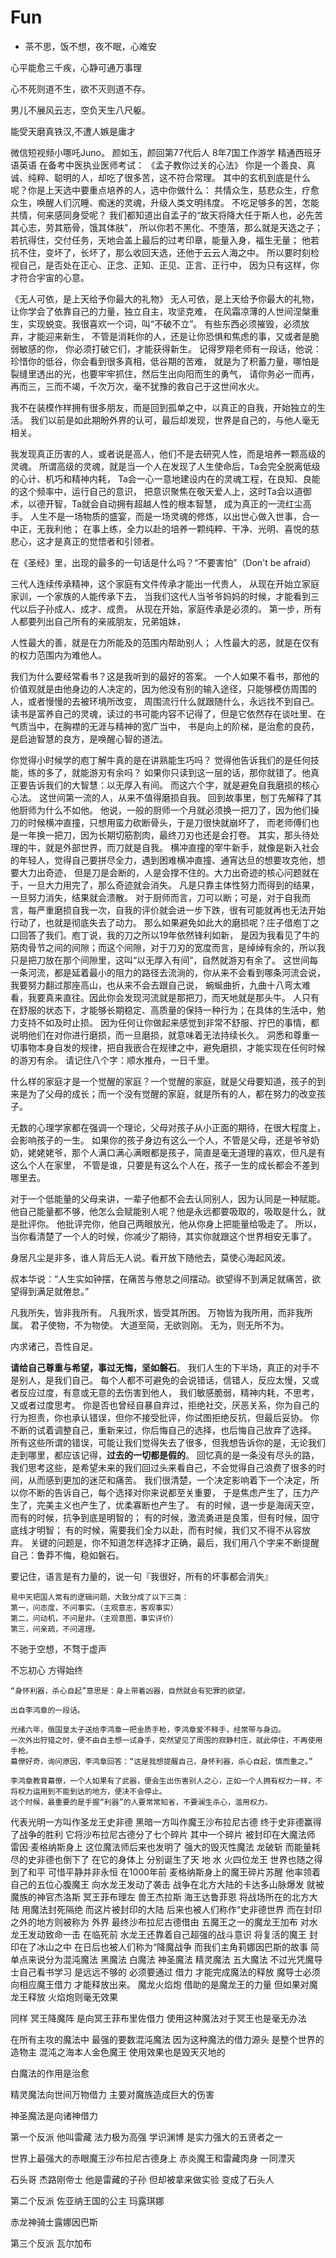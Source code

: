# Fun

- 茶不思，饭不想，夜不眠，心难安

心平能愈三千疾，心静可通万事理

心不死则道不生，欲不灭则道不存。

男儿不展风云志，空负天生八尺躯。

能受天磨真铁汉,不遭人嫉是庸才

微信短视频小哪吒Juno。
颜如玉，颜回第77代后人
8年7国工作游学
精通西班牙语英语
在备考中医执业医师考试：
《孟子教你过关的心法》
你是一个善良、真诚、纯粹、聪明的人，却吃了很多苦，这不符合常理。
其中的玄机到底是什么呢？你是上天选中要重点培养的人，选中你做什么：
共情众生，慈悲众生，疗愈众生，唤醒人们沉睡、痴迷的灵魂，升级人类文明纬度。
不吃足够多的苦，怎能共情，何来感同身受呢？
我们都知道出自孟子的“故天将降大任于斯人也，必先苦其心志，劳其筋骨，饿其体肤”，
所以你若不黑化、不堕落，那么就是天选之子；
若抗得住，交付任务，天地会盖上最后的过考印章，能量入身，福生无量；
他若抗不住，变坏了，长坏了，那么收回天选，还他于云云人海之中。
所以要时刻检视自己，是否处在正心、正念、正知、正见、正言、正行中，
因为只有这样，你才符合宇宙的心意。

《无人可依，是上天给予你最大的礼物》
无人可依，是上天给予你最大的礼物，让你学会了依靠自己的力量，独立自主，攻坚克难，
在风霜凉薄的人世间涅槃重生，实现蜕变。我很喜欢一个词，叫“不破不立”。
有些东西必须摧毁，必须放弃，才能迎来新生，
不管是消耗你的人，还是让你恐惧和焦虑的事，又或者是脆弱敏感的你，
你必须打破它们，才能获得新生。
记得罗翔老师有一段话，他说：珍惜你的低谷，你会看到很多真相，低谷期的苦难，
就是为了积蓄力量，哪怕是裂缝里透出的光，也要牢牢抓住，然后生出向阳而生的勇气，
请你务必一而再，再而三，三而不竭，千次万次，毫不犹豫的救自己于这世间水火。

我不在装模作样拥有很多朋友，而是回到孤单之中，以真正的自我，开始独立的生活。
我们以前是如此期盼外界的认可，最后却发现，世界是自己的，与他人毫无相关。

我发现真正历害的人，或者说是高人，他们不是去研究人性，而是培养一颗高级的灵魂。
所谓高级的灵魂，就是当一个人在发现了人生使命后，Ta会完全脱离低级的心计、机巧和精神内耗，
Ta会一心一意地建设内在的灵魂工程，在良知、良能的这个频率中，运行自己的意识，
把意识聚焦在敬天爱人上，这时Ta会以道御术，以德开智，Ta就会自动拥有超越人性的根本智慧，
成为真正的一流红尘高手。
人生不是一场物质的盛宴，而是一场灵魂的修炼，以出世心做入世事，合一中正，无我利他；
在事上练，全力以赴的培养一颗纯粹、干净、光明、喜悦的慈悲心，这才是真正的觉悟者和引领者。

在《圣经》里，出现的最多的一句话是什么吗？“不要害怕”（Don't be afraid）


三代人连续传承精神，这个家庭有文件传承才能出一代贵人，
从现在开始立家庭家训，一个家族的人能传承下去，
当我们这代人当爷爷妈妈的时候，才能看到三代以后子孙成人、成才、成贵。
从现在开始，家庭传承是必须的。
第一步，所有人都要列出自己所有的亲戚朋友，兄弟姐妹，

人性最大的善，就是在力所能及的范围内帮助别人；
人性最大的恶，就是在仅有的权力范围内为难他人。

我们为什么要经常看书？这是我听到的最好的答案。
一个人如果不看书，那他的价值观就是由他身边的人决定的，因为他没有别的输入途径，只能够模仿周围的人，或者慢慢的去被环境所改变，
周围流行什么就跟随什么，永远找不到自己。
读书是富养自己的灵魂，读过的书可能内容不记得了，但是它依然存在谈吐里、在气质当中，在胸襟的无涯与精神的宽广当中，
书是向上的阶梯，是治愈的良药，是启迪智慧的良方，是唤醒心智的道法。

你觉得小时候学的庖丁解牛真的是在讲熟能生巧吗？
觉得他告诉我们的是任何技能，练的多了，就能游刃有余吗？
如果你只读到这一层的话，那你就错了。他真正要告诉我们的大智慧：以无厚入有间。
而这六个字，就是避免自我磨损的核心心法。
这世间第一流的人，从来不值得磨损自我。
回到故事里，刨丁先解释了其他厨师为什么不如他。
他说，一般的厨师一个月就必须换一把刀了，因为他们操刀的时候横冲直撞，只想用蛮力砍断骨头，于是刀很快就崩坏了，
而老师傅们也是一年换一把刀，因为长期切筋割肉，最终刀刃也还是会打卷。
其实，那头待处理的牛，就是外部世界，而刀就是自我。
横冲直撞的宰牛新手，就像是新入社会的年轻人，觉得自己要拼尽全力，遇到困难横冲直撞、通宵达旦的想要攻克他，想要大力出奇迹，
但是刀是会断的，人是会撑不住的。大力出奇迹的核心问题就在于，一旦大力用完了，那么奇迹就会消失。
凡是只靠主体性努力而得到的结果，一旦努力消失，结果就会溃散。
对于厨师而言，刀可以断；可是，对于自我而言，每严重磨损自我一次，自我的评价就会进一步下跌，很有可能就再也无法开始行动了，也就是彻底失去了动力。
那么如果避免如此大的磨损呢？庄子借庖丁之口回答了我们。庖丁说，我的刀之所以19年依然锋利如新，
是因为我看见了牛的筋肉骨节之间的间隙；而这个间隙，对于刀刃的宽度而言，是绰绰有余的，所以我只是把刀放在那个间隙里，这叫“以无厚入有间”，自然就游刃有余了。
这世间每一条河流，都是延着最小的阻力的路径去流淌的，你从来不会看到哪条河流会说，我要努力翻过那座高山，也从来不会去跟自己说，
蜿蜒曲折，九曲十八弯太难看，我要真来直往。因此你会发现河流就是那把刀，而天地就是那头牛。
人只有在舒服的状态下，才能够长期稳定、高质量的保持一种行为；在具体的生活中，勉力支持不如及时止损。
因为任何让你做起来感觉到非常不舒服、拧巴的事情，都说明他们在对你进行磨损，而一旦磨损，就意味着无法持续长久。
洞悉和尊重一切事物本身自发的规律，把自我嵌合在规律之中，避免磨损，才能实现在任何时候的游刃有余。
请记住八个字：顺水推舟，一日千里。

什么样的家庭才是一个觉醒的家庭？一个觉醒的家庭，就是父母要知道，孩子的到来是为了父母的成长；而一个没有觉醒的家庭，就是所有的人，都在努力的改变孩子。

无数的心理学家都在强调一个理论，父母对孩子从小正面的期待，在很大程度上，会影响孩子的一生。
如果你的孩子身边有这么一个人，不管是父母，还是爷爷奶奶，姥姥姥爷，那个人满口满心满眼都是孩子，简直是毫无道理的喜欢，但凡是有这么个人在家里，
不管是谁，只要是有这么个人在，孩子一生的成长都会不差到哪里去。

对于一个低能量的父母来讲，一辈子他都不会去认同别人，因为认同是一种赋能。
他自己能量都不够，他怎么会赋能别人呢？他是永远都要吸取的，吸取是什么，就是批评你。
他批评完你，他自己两眼放光，他从你身上把能量给吸走了。
所以，当你看清楚了一个人的时候，你减少了期待，其实你就跟这个世界相安无事了。

身居凡尘是非多，谁人背后无人说。看开放下随他去，莫使心海起风波。

叔本华说：“人生实如钟摆，在痛苦与倦怠之间摆动。欲望得不到满足就痛苦，欲望得到满足就倦怠。”


凡我所失，皆非我所有。
凡我所求，皆受其所困。
万物皆为我所用，而非我所属。
君子使物，不为物使。
大道至简，无欲则刚。
无为，则无所不为。

内求诸己，吾性自足。


**请给自己尊重与希望，事过无悔，坚如磐石**。
我们人生的下半场，真正的对手不是别人，是我们自己。
每个人都不可避免的会说错话，信错人，反应太慢，又或者反应过度，有意或无意的去伤害到他人，
我们敏感脆弱，精神内耗，不思考，又或者过度思考。
你是否也曾经自暴自弃过，拒绝社交，厌恶关系，你为自己的行为担责，你也承认错误，但你不接受批评，你试图拒绝反抗，但最后妥协。
你不断的试着调整自己，重新来过，你后悔自己的选择，也后悔自己放弃了选择。
所有这些所谓的错误，可能让我们觉得失去了很多，但我想告诉你的是，无论我们走到哪里，都应该记得，**过去的一切都是假的**。
回忆真的是一条没有尽头的路，我们思考这些，是希望未来的我们回过头来看自己，不会觉得自己浪费了很多的时间，从而感到更加的迷茫和痛苦。
我们很清楚，一个决定影响着下一个决定，所以你不断的告诉自己，每个选择对你来说都至关重要，
于是焦虑产生了，压力产生了，完美主义也产生了，优柔寡断也产生了。
有的时候，退一步是海阔天空，而有的时候，抗争到底是明智的；
有的时候，激流勇进是良策，但有时候，固守底线才明智；
有的时候，需要我们全力以赴，而有时候，我们又不得不从容放弃。
关键的问题是，你不知道怎样选择才正确，最后，我们用八个字来不断提醒自己：鲁莽不悔，稳如磐石。

要记住，语言是有力量的，说一句『我很好，所有的坏事都会消失』

```text
易中天把国人常有的逻辑问题，大致分成了以下三类：
第一，问态度，不问事实。（主观意志，客观事实）
第二，问动机，不问是非。（主观意图，事实评价）
第三，问亲疏，不问道理。
```

不驰于空想，不骛于虚声

不忘初心 方得始终

```text
“身怀利器，杀心自起”意思是：身上带着凶器，自然就会有犯罪的欲望。

出自李鸿章的一段话。

光绪六年，俄国皇太子送给李鸿章一把金质手枪，李鸿章爱不释手，经常带与身边。
一次外出狩猎之时，便不由自主想一试身手，突然望见了周围的寂静村庄，就此停住，不再使用手枪。
幕僚好奇，询问原因，李鸿章回答：“这是我想提醒自己，身怀利器，杀心自起，慎而重之。”

李鸿章教育幕僚，一个人如果有了武器，便会生出伤害别人之心，正如一个人拥有权力一样，不将权力运用到不能到达的地方，便决不会停止。
这个时候，最重要的是手握“利器”的人要常常知省，不要澜生杀心，滥用权力。
```

代表光明一方叫作圣龙王史非德
黑暗一方叫作魔王沙布拉尼古德
终于史非德赢得了战争的胜利
它将沙布拉尼古德分了七个碎片
其中一个碎片
被封印在大魔法师
雷因·麦格纳斯身上
这位魔法师后来也发明了
强大的毁灭性魔法
龙破斩
而能量耗尽的史非德也倒下了
在它的身体上
分别诞生了天 地 水 火四位龙王
世界也随之得到了和平
可惜平静并非永恒 在1000年前
麦格纳斯身上的魔王碎片苏醒
他率领着自己的五位心腹魔王
向水龙王发动了袭击
战争在北方大陆的卡达多山脉爆发
就被魔族的神官杰洛斯
冥王菲布理左
兽王杰拉斯
海王达鲁菲恩
将战场所在的北方大陆
用魔法封死隔绝
而这片被封印的大陆
后来也被人们称作“史非德世界
而在封印之外的地方则被称为 外界
最终沙布拉尼古德借由
五魔王之一的魔龙王加布
对水龙王发动致命一击
在临死前
水龙王还靠着自己超强的战斗意识
将复活的魔王
封印在了冰山之中
在日后也被人们称为“降魔战争
而我们主角莉娜因巴斯的故事
简单点来说分为混沌魔法
黑魔法 白魔法
神圣魔法 精灵魔法
五大魔法
不过光凭魔导士自己看书学习
是远远不够的
必须要通过 借力
才能完成魔法的释放
魔导士必须向相应魔王借力
才能释放出来。
魔龙火焰炮 借助的是魔龙王的力量
但如果对魔龙王释放
火焰炮则毫无效果

同样 冥王降魔阵
是向冥王菲布里佐借力
使用这种魔法对于冥王也是毫无办法

在所有主攻的魔法中
最强的要数混沌魔法
因为这种魔法的借力源头
是整个世界的造物主
混沌之海本人金色魔王
使用效果也是毁天灭地的

白魔法的作用是治愈

精灵魔法向世间万物借力
主要对魔族造成巨大的伤害

神圣魔法是向诸神借力

第一个反派
他叫雷藏 法力极为高强
学识渊博 是实力强大的五贤者之一

世界上最强大的赤眼魔王沙布拉尼古德身上
赤炎魔王和雷藏肉身 一同湮灭

石头哥 杰路刚帝士 他是雷藏的子孙
但却被拿来做实验 变成了石头人

第二个反派
佐亚纳王国的公主 玛露琪娜

赤龙神骑士露娜因巴斯


第三个反派
瓦尔加布


